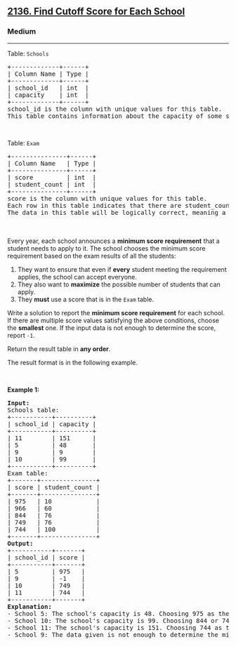 <h2><a href="https://leetcode.com/problems/find-cutoff-score-for-each-school">2136. Find Cutoff Score for Each School</a></h2><h3>Medium</h3><hr><p>Table: <code>Schools</code></p>

<pre>
+-------------+------+
| Column Name | Type |
+-------------+------+
| school_id   | int  |
| capacity    | int  |
+-------------+------+
school_id is the column with unique values for this table.
This table contains information about the capacity of some schools. The capacity is the maximum number of students the school can accept.
</pre>

<p>&nbsp;</p>

<p>Table: <code>Exam</code></p>

<pre>
+---------------+------+
| Column Name   | Type |
+---------------+------+
| score         | int  |
| student_count | int  |
+---------------+------+
score is the column with unique values for this table.
Each row in this table indicates that there are student_count students that got at least score points in the exam.
The data in this table will be logically correct, meaning a row recording a higher score will have the same or smaller student_count compared to a row recording a lower score. More formally, for every two rows i and j in the table, if score<sub>i</sub> &gt; score<sub>j</sub> then student_count<sub>i</sub> &lt;= student_count<sub>j</sub>.
</pre>

<p>&nbsp;</p>

<p>Every year, each school announces a <strong>minimum score requirement</strong> that a student needs to apply to it. The school chooses the minimum score requirement based on the exam results of all the students:</p>

<ol>
	<li>They want to ensure that even if <strong>every</strong> student meeting the requirement applies, the school can accept everyone.</li>
	<li>They also want to <strong>maximize</strong> the possible number of students that can apply.</li>
	<li>They <strong>must</strong> use a score that is in the <code>Exam</code> table.</li>
</ol>

<p>Write a solution to report the <strong>minimum score requirement</strong> for each school. If there are multiple score values satisfying the above conditions, choose the <strong>smallest</strong> one. If the input data is not enough to determine the score, report <code>-1</code>.</p>

<p>Return the result table in <strong>any order</strong>.</p>

<p>The result format is in the following example.</p>

<p>&nbsp;</p>
<p><strong class="example">Example 1:</strong></p>

<pre>
<strong>Input:</strong>
Schools table:
+-----------+----------+
| school_id | capacity |
+-----------+----------+
| 11        | 151      |
| 5         | 48       |
| 9         | 9        |
| 10        | 99       |
+-----------+----------+
Exam table:
+-------+---------------+
| score | student_count |
+-------+---------------+
| 975   | 10            |
| 966   | 60            |
| 844   | 76            |
| 749   | 76            |
| 744   | 100           |
+-------+---------------+
<strong>Output:</strong>
+-----------+-------+
| school_id | score |
+-----------+-------+
| 5         | 975   |
| 9         | -1    |
| 10        | 749   |
| 11        | 744   |
+-----------+-------+
<strong>Explanation:</strong> 
- School 5: The school&#39;s capacity is 48. Choosing 975 as the min score requirement, the school will get at most 10 applications, which is within capacity.
- School 10: The school&#39;s capacity is 99. Choosing 844 or 749 as the min score requirement, the school will get at most 76 applications, which is within capacity. We choose the smallest of them, which is 749.
- School 11: The school&#39;s capacity is 151. Choosing 744 as the min score requirement, the school will get at most 100 applications, which is within capacity.
- School 9: The data given is not enough to determine the min score requirement. Choosing 975 as the min score, the school may get 10 requests while its capacity is 9. We do not have information about higher scores, hence we report -1.
</pre>
